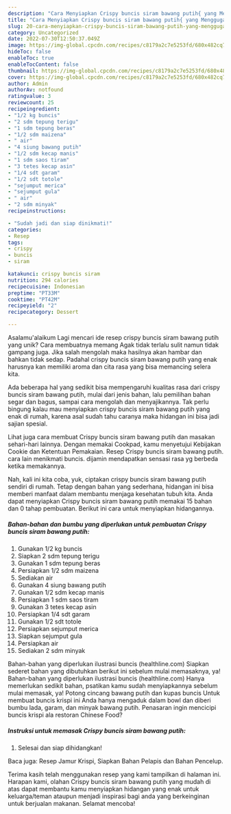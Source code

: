 ```yaml
---
description: "Cara Menyiapkan Crispy buncis siram bawang putih{ yang Menggugah Selera"
title: "Cara Menyiapkan Crispy buncis siram bawang putih{ yang Menggugah Selera"
slug: 20-cara-menyiapkan-crispy-buncis-siram-bawang-putih-yang-menggugah-selera
category: Uncategorized
date: 2022-07-30T12:50:37.049Z
image: https://img-global.cpcdn.com/recipes/c8179a2c7e5253fd/680x482cq70/crispy-buncis-siram-bawang-putih-foto-resep-utama.jpg
hideToc: false
enableToc: true
enableTocContent: false
thumbnail: https://img-global.cpcdn.com/recipes/c8179a2c7e5253fd/680x482cq70/crispy-buncis-siram-bawang-putih-foto-resep-utama.jpg
cover: https://img-global.cpcdn.com/recipes/c8179a2c7e5253fd/680x482cq70/crispy-buncis-siram-bawang-putih-foto-resep-utama.jpg
author: Admin
authorAv: notfound
ratingvalue: 3
reviewcount: 25
recipeingredient:
- "1/2 kg buncis"
- "2 sdm tepung terigu"
- "1 sdm tepung beras"
- "1/2 sdm maizena"
- " air"
- "4 siung bawang putih"
- "1/2 sdm kecap manis"
- "1 sdm saos tiram"
- "3 tetes kecap asin"
- "1/4 sdt garam"
- "1/2 sdt totole"
- "sejumput merica"
- "sejumput gula"
- " air"
- "2 sdm minyak"
recipeinstructions:

- "Sudah jadi dan siap dinikmati!"
categories:
- Resep
tags:
- crispy
- buncis
- siram

katakunci: crispy buncis siram 
nutrition: 294 calories
recipecuisine: Indonesian
preptime: "PT33M"
cooktime: "PT42M"
recipeyield: "2"
recipecategory: Dessert

---
```



Asalamu'alaikum Lagi mencari ide resep crispy buncis siram bawang putih yang unik? Cara membuatnya memang Agak tidak terlalu sulit namun tidak gampang juga. Jika salah mengolah maka hasilnya akan hambar dan bahkan tidak sedap. Padahal crispy buncis siram bawang putih yang enak harusnya kan memiliki aroma dan cita rasa yang bisa memancing selera kita.


Ada beberapa hal yang sedikit bisa mempengaruhi kualitas rasa dari crispy buncis siram bawang putih, mulai dari jenis bahan, lalu pemilihan bahan segar dan bagus, sampai cara mengolah dan menyajikannya. Tak perlu bingung kalau mau menyiapkan crispy buncis siram bawang putih yang enak di rumah, karena asal sudah tahu caranya maka hidangan ini bisa jadi sajian spesial.

Lihat juga cara membuat Crispy buncis siram bawang putih dan masakan sehari-hari lainnya. Dengan memakai Cookpad, kamu menyetujui Kebijakan Cookie dan Ketentuan Pemakaian. Resep Crispy buncis siram bawang putih. cara lain menikmati buncis. dijamin mendapatkan sensasi rasa yg berbeda ketika memakannya.


Nah, kali ini kita coba, yuk, ciptakan crispy buncis siram bawang putih sendiri di rumah. Tetap dengan bahan yang sederhana, hidangan ini bisa memberi manfaat dalam membantu menjaga kesehatan tubuh kita. Anda dapat menyiapkan Crispy buncis siram bawang putih memakai 15 bahan dan 0 tahap pembuatan. Berikut ini cara untuk menyiapkan hidangannya.

<!--inarticleads1-->

##### Bahan-bahan dan bumbu yang diperlukan untuk pembuatan Crispy buncis siram bawang putih:

1. Gunakan 1/2 kg buncis
1. Siapkan 2 sdm tepung terigu
1. Gunakan 1 sdm tepung beras
1. Persiapkan 1/2 sdm maizena
1. Sediakan  air
1. Gunakan 4 siung bawang putih
1. Gunakan 1/2 sdm kecap manis
1. Persiapkan 1 sdm saos tiram
1. Gunakan 3 tetes kecap asin
1. Persiapkan 1/4 sdt garam
1. Gunakan 1/2 sdt totole
1. Persiapkan sejumput merica
1. Siapkan sejumput gula
1. Persiapkan  air
1. Sediakan 2 sdm minyak


Bahan-bahan yang diperlukan ilustrasi buncis (healthline.com) Siapkan sederet bahan yang dibutuhkan berikut ini sebelum mulai memasaknya, ya! Bahan-bahan yang diperlukan ilustrasi buncis (healthline.com) Hanya memerlukan sedikit bahan, psatikan kamu sudah menyiapkannya sebelum mulai memasak, ya! Potong cincang bawang putih dan kupas buncis Untuk membuat buncis krispi ini Anda hanya mengaduk dalam bowl dan diberi bumbu lada, garam, dan minyak bawang putih. Penasaran ingin mencicipi buncis krispi ala restoran Chinese Food? 

<!--inarticleads2-->

##### Instruksi untuk memasak Crispy buncis siram bawang putih:


1. Selesai dan siap dihidangkan!

Baca juga: Resep Jamur Krispi, Siapkan Bahan Pelapis dan Bahan Pencelup. 

Terima kasih telah menggunakan resep yang kami tampilkan di halaman ini. Harapan kami, olahan Crispy buncis siram bawang putih yang mudah di atas dapat membantu kamu menyiapkan hidangan yang enak untuk keluarga/teman ataupun menjadi inspirasi bagi anda yang berkeinginan untuk berjualan makanan. Selamat mencoba!
